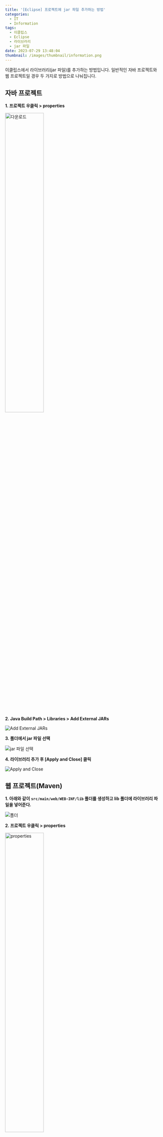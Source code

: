 ```yaml
---
title: '[Eclipse] 프로젝트에 jar 파일 추가하는 방법'
categories:
  - IT
  - Information
tags:
  - 이클립스
  - Eclipse
  - 라이브러리
  - jar 파일
date: 2023-07-29 13:48:04
thumbnail: /images/thumbnail/information.png
---
```


이클립스에서 라이브러리(jar 파일)를 추가하는 방법입니다.
일반적인 자바 프로젝트와 웹 프로젝트일 경우 두 가지로 방법으로 나눠집니다.

## 자바 프로젝트

**1. 프로젝트 우클릭 > properties**

<img width="50%" src="/images/eclipse/1.png" alt="다운로드" title="" >

**2. Java Build Path > Libraries > Add External JARs**

![Add External JARs](/images/eclipse/2.png)

**3. 폴더에서 jar 파일 선택**

![jar 파일 선택](/images/eclipse/3.png)

**4. 라이브러리 추가 후 [Apply and Close] 클릭**

![Apply and Close](/images/eclipse/4.png)

## 웹 프로젝트(Maven)

**1. 아래와 같이 `src/main/web/WEB-INF/lib` 폴더를 생성하고 lib 폴더에 라이브러리 파일을 넣어준다.**

![폴더](/images/eclipse/5.png)

**2. 프로젝트 우클릭 > properties**

<img width="50%" src="/images/eclipse/1.png" alt="properties" title="properties" >

**3. Java Build Path > Libraries > Add Library**

![Add Library](/images/eclipse/6.png)

**4. Web App Libraries 선택 후 [Next] 클릭**

![Web App Libraries](/images/eclipse/7.png)

**5. 프로젝트 선택 후 [Finish] 클릭**

<img width="70%" src="/images/eclipse/8.png" alt="Finish" title="Finish" >

**6. Web App Libraries 추가 확인 후 [Apply and Close] 클릭**

![Apply and Close](/images/eclipse/9.png)

## 결론

라이브러리(jar 파일) 추가 후 코드에서 import 해서 사용하시면 됩니다.
